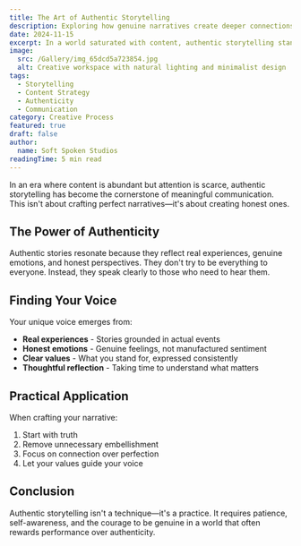 ```yaml
---
title: The Art of Authentic Storytelling
description: Exploring how genuine narratives create deeper connections with audiences and why authenticity matters more than ever in modern communication.
date: 2024-11-15
excerpt: In a world saturated with content, authentic storytelling stands out. This article explores the principles of creating genuine narratives that resonate with audiences.
image:
  src: /Gallery/img_65dcd5a723854.jpg
  alt: Creative workspace with natural lighting and minimalist design
tags:
  - Storytelling
  - Content Strategy
  - Authenticity
  - Communication
category: Creative Process
featured: true
draft: false
author:
  name: Soft Spoken Studios
readingTime: 5 min read
---
```


In an era where content is abundant but attention is scarce, authentic storytelling has become the cornerstone of meaningful communication. This isn't about crafting perfect narratives—it's about creating honest ones.

## The Power of Authenticity

Authentic stories resonate because they reflect real experiences, genuine emotions, and honest perspectives. They don't try to be everything to everyone. Instead, they speak clearly to those who need to hear them.

## Finding Your Voice

Your unique voice emerges from:

- **Real experiences** - Stories grounded in actual events
- **Honest emotions** - Genuine feelings, not manufactured sentiment
- **Clear values** - What you stand for, expressed consistently
- **Thoughtful reflection** - Taking time to understand what matters

## Practical Application

When crafting your narrative:

1. Start with truth
2. Remove unnecessary embellishment
3. Focus on connection over perfection
4. Let your values guide your voice

## Conclusion

Authentic storytelling isn't a technique—it's a practice. It requires patience, self-awareness, and the courage to be genuine in a world that often rewards performance over authenticity.
